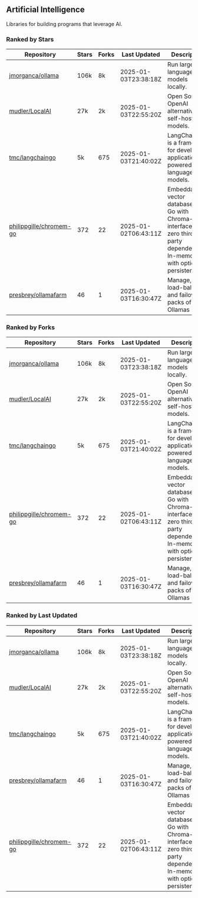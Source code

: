 ## Artificial Intelligence

Libraries for building programs that leverage AI.

### Ranked by Stars

| Repository | Stars | Forks | Last Updated | Description | 
|------------|-------|-------|--------------|-------------|
| [jmorganca/ollama](https://github.com/jmorganca/ollama) | 106k | 8k | 2025-01-03T23:38:18Z |  Run large language models locally. |
| [mudler/LocalAI](https://github.com/mudler/LocalAI) | 27k | 2k | 2025-01-03T22:55:20Z |  Open Source OpenAI alternative, self-host AI models. |
| [tmc/langchaingo](https://github.com/tmc/langchaingo) | 5k | 675 | 2025-01-03T21:40:02Z |  LangChainGo is a framework for developing applications powered by language models. |
| [philippgille/chromem-go](https://github.com/philippgille/chromem-go) | 372 | 22 | 2025-01-02T06:43:11Z |  Embeddable vector database for Go with Chroma-like interface and zero third-party dependencies. In-memory with optional persistence. |
| [presbrey/ollamafarm](https://github.com/presbrey/ollamafarm) | 46 | 1 | 2025-01-03T16:30:47Z |  Manage, load-balance, and failover packs of Ollamas |

### Ranked by Forks

| Repository | Stars | Forks | Last Updated | Description | 
|------------|-------|-------|--------------|-------------|
| [jmorganca/ollama](https://github.com/jmorganca/ollama) | 106k | 8k | 2025-01-03T23:38:18Z |  Run large language models locally. |
| [mudler/LocalAI](https://github.com/mudler/LocalAI) | 27k | 2k | 2025-01-03T22:55:20Z |  Open Source OpenAI alternative, self-host AI models. |
| [tmc/langchaingo](https://github.com/tmc/langchaingo) | 5k | 675 | 2025-01-03T21:40:02Z |  LangChainGo is a framework for developing applications powered by language models. |
| [philippgille/chromem-go](https://github.com/philippgille/chromem-go) | 372 | 22 | 2025-01-02T06:43:11Z |  Embeddable vector database for Go with Chroma-like interface and zero third-party dependencies. In-memory with optional persistence. |
| [presbrey/ollamafarm](https://github.com/presbrey/ollamafarm) | 46 | 1 | 2025-01-03T16:30:47Z |  Manage, load-balance, and failover packs of Ollamas |

### Ranked by Last Updated

| Repository | Stars | Forks | Last Updated | Description | 
|------------|-------|-------|--------------|-------------|
| [jmorganca/ollama](https://github.com/jmorganca/ollama) | 106k | 8k | 2025-01-03T23:38:18Z |  Run large language models locally. |
| [mudler/LocalAI](https://github.com/mudler/LocalAI) | 27k | 2k | 2025-01-03T22:55:20Z |  Open Source OpenAI alternative, self-host AI models. |
| [tmc/langchaingo](https://github.com/tmc/langchaingo) | 5k | 675 | 2025-01-03T21:40:02Z |  LangChainGo is a framework for developing applications powered by language models. |
| [presbrey/ollamafarm](https://github.com/presbrey/ollamafarm) | 46 | 1 | 2025-01-03T16:30:47Z |  Manage, load-balance, and failover packs of Ollamas |
| [philippgille/chromem-go](https://github.com/philippgille/chromem-go) | 372 | 22 | 2025-01-02T06:43:11Z |  Embeddable vector database for Go with Chroma-like interface and zero third-party dependencies. In-memory with optional persistence. |

